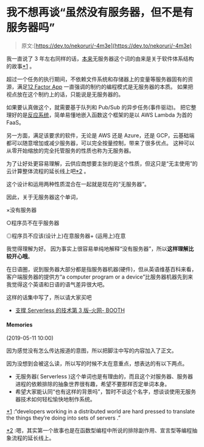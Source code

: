 # 我不想再谈“虽然没有服务器，但不是有服务器吗”

> 原文:[https://dev.to/nekoruri/-4m3e](https://dev.to/nekoruri/-4m3e)

我一直说了 3 年左右同样的话，[本来](https://readwrite.com/2012/10/15/why-the-future-of-software-and-apps-is-serverless/)无服务器这个词的由来是关于软件体系结构的故事[*1](#f-bd9062a7) 。

超过一个任务的执行期间，不依赖文件系统和存储器上的变量等服务器固有的资源，满足[12 Factor App](https://12factor.net/ja/) 一直强调的制约的编程模式是无服务器的本质。 如果把视点放在这个制约上的话，只能说是无服务器的。

如果要认真做这个，就需要基于队列和 Pub/Sub 的异步任务(事件驱动)。 把它整理好的是[反应系统](https://www.reactivemanifesto.org/ja)，简单易懂地嵌入函数这个框架的是以 AWS Lambda 为首的 FaaS。

另一方面，满足该要求的软件，无论是 AWS 还是 Azure，还是 GCP，云基础端都可以随意增加或减少服务器，可以完全按量控制，带来了很多优点。 这种可以从零开始缩放的完全托管服务的性质也称为无服务器。

为了让好处更容易理解，云供应商想要主张的是这个性质，但这只是“无主使用”的云计算整体流程的延长线上吧[*2](#f-acd681a4) 。

这个设计和运用两种性质混合在一起就是现在的“无服务器”。

因此，关于无服务器这个单词，

×没有服务器

○程序员不在乎服务器

◎程序员不应该(设计上)在意服务器+ (运用上)在意

我觉得理解为好。 因为事实上很容易单纯地解释“没有服务器”，所以**这样理解比较开心哦**。

在日语圈，说到服务器大部分都是指服务器机器(硬件)，但从英语维基百科来看，客户端服务器的提供方“a computer program or a device”比服务器机器先到来 我觉得这个英语和日语的语气差异很大吧。

这样的话集中写了，所以请大家买吧

*   [支撑 Serverless 的技术第 3 版-火网- BOOTH](https://nekoruri.booth.pm/items/1347209)

#### [](#%E8%BF%BD%E8%A8%98)Memories

(2019-05-11 10:00)

因为感觉没有怎么传达报道的意图，所以把脚注中写的内容加入了正文。

因为没想到会被这么读，所以写的时候不太在意重点，想表达的有以下两点。

*   无服务器( Serverless )这个单词也是有理由的，而且这个对服务器、服务器进程的依赖排除的抽象世界很有趣，希望不要那样否定单词本身。
*   希望大家能认同“也有这样的背景吗”，暂时不谈这个名字，想谈谈使用无服务器技术如何轻松愉快地制作系统。

[*1](#fn-bd9062a7) :“developers working in a distributed world are hard pressed to translate the things they’re doing into sets of servers .”

[*2](#fn-acd681a4) :嗯，其实第一个故事也是在函数型编程中所说的排除副作用、宣言型等编程抽象流程的延长线上。